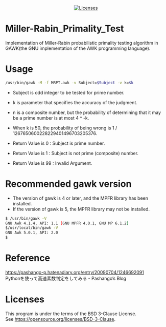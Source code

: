 <p align="center">
    <a href="https://opensource.org/licenses/BSD-3-Clause"><img src="https://img.shields.io/badge/license-bsd-orange.svg" alt="Licenses"></a>
</p>

# Miller-Rabin_Primality_Test
Implementation of Miller-Rabin probabilistic primality testing algorithm in GAWK(the GNU implementation of the AWK programming language).

# Usage
```bash
/usr/bin/gawk -M -f MRPT.awk -v Subject=$Subject -v k=$k
```
* Subject is odd integer to be tested for prime number.
* k is parameter that specifies the accuracy of the judgment.
* n is a composite number, but the probability of determining that it may be a prime number is at most 4 ^ -k.
* When k is 50, the probability of being wrong is 1 / 1267650600228229401496703205376.

* Return Value is 0 : Subject is prime number.
* Return Value is 1 : Subject is not prime (composite) number.
* Return Value is 99 : Invalid Argument.

# Recommended gawk version
* The version of gawk is 4 or later, and the MPFR library has been installed.
* If the version of gawk is 5, the MPFR library may not be installed.
```bash
$ /usr/bin/gawk -V
GNU Awk 4.1.4, API: 1.1 (GNU MPFR 4.0.1, GNU MP 6.1.2)
$/usr/local/bin/gawk -V
GNU Awk 5.0.1, API: 2.0
$
```

# Reference
https://pashango-p.hatenadiary.org/entry/20090704/1246692091  
Pythonを使って高速素数判定をしてみる - Pashango’s Blog  

# Licenses
This program is under the terms of the BSD 3-Clause License.  
See https://opensource.org/licenses/BSD-3-Clause.  

